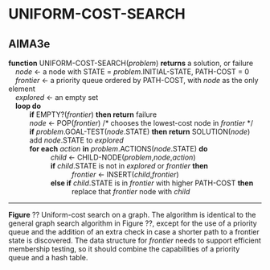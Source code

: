 # UNIFORM-COST-SEARCH

## AIMA3e
__function__ UNIFORM-COST-SEARCH(_problem_) __returns__ a solution, or failure  
&emsp;_node_ &larr; a node with STATE = _problem_.INITIAL\-STATE, PATH\-COST = 0  
&emsp;_frontier_ &larr; a priority queue ordered by PATH\-COST, with _node_ as the only element  
&emsp;_explored_ &larr; an empty set  
&emsp;__loop do__  
&emsp;&emsp;&emsp;__if__ EMPTY?(_frontier_) __then return__ failure  
&emsp;&emsp;&emsp;_node_ &larr; POP(_frontier_) /\* chooses the lowest\-cost node in _frontier_ \*/  
&emsp;&emsp;&emsp;__if__ _problem_.GOAL\-TEST(_node_.STATE) __then return__ SOLUTION(_node_)  
&emsp;&emsp;&emsp;add _node_.STATE to _explored_  
&emsp;&emsp;&emsp;__for each__ _action_ __in__ _problem_.ACTIONS(_node_.STATE) __do__  
&emsp;&emsp;&emsp;&emsp;&emsp;&emsp;_child_ &larr; CHILD\-NODE(_problem_,_node_,_action_)  
&emsp;&emsp;&emsp;&emsp;&emsp;&emsp;__if__ _child_.STATE is not in _explored_ or _frontier_ __then__   
&emsp;&emsp;&emsp;&emsp;&emsp;&emsp;&emsp;&emsp;&emsp;_frontier_ &larr; INSERT(_child_,_frontier_)  
&emsp;&emsp;&emsp;&emsp;&emsp;&emsp;__else if__ _child_.STATE is in _frontier_ with higher PATH\-COST __then__  
&emsp;&emsp;&emsp;&emsp;&emsp;&emsp;&emsp;&emsp;&emsp;replace that _frontier_ node with _child_  

---
__Figure__ ?? Uniform\-cost search on a graph. The algorithm is identical to the general graph search algorithm in Figure ??, except for the use of a priority queue and the addition of an extra check in case a shorter path to a frontier state is discovered. The data structure for _frontier_ needs to support efficient membership testing, so it should combine the capabilities of a priority queue and a hash table.
